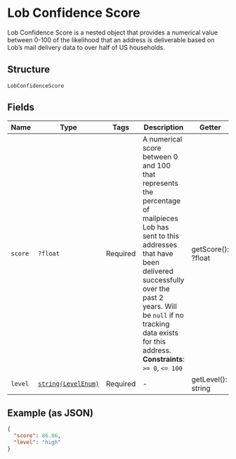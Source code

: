 
# Lob Confidence Score

Lob Confidence Score is a nested object that provides a numerical value between 0-100 of the likelihood that an address is deliverable based on Lob’s mail delivery data to over half of US households.

## Structure

`LobConfidenceScore`

## Fields

| Name | Type | Tags | Description | Getter | Setter |
|  --- | --- | --- | --- | --- | --- |
| `score` | `?float` | Required | A numerical score between 0 and 100 that represents the percentage of mailpieces Lob has sent to this addresses that have been delivered successfully over the past 2 years. Will be `null` if no tracking data exists for this address.<br>**Constraints**: `>= 0`, `<= 100` | getScore(): ?float | setScore(?float score): void |
| `level` | [`string(LevelEnum)`](../../doc/models/level-enum.md) | Required | - | getLevel(): string | setLevel(string level): void |

## Example (as JSON)

```json
{
  "score": 86.86,
  "level": "high"
}
```

